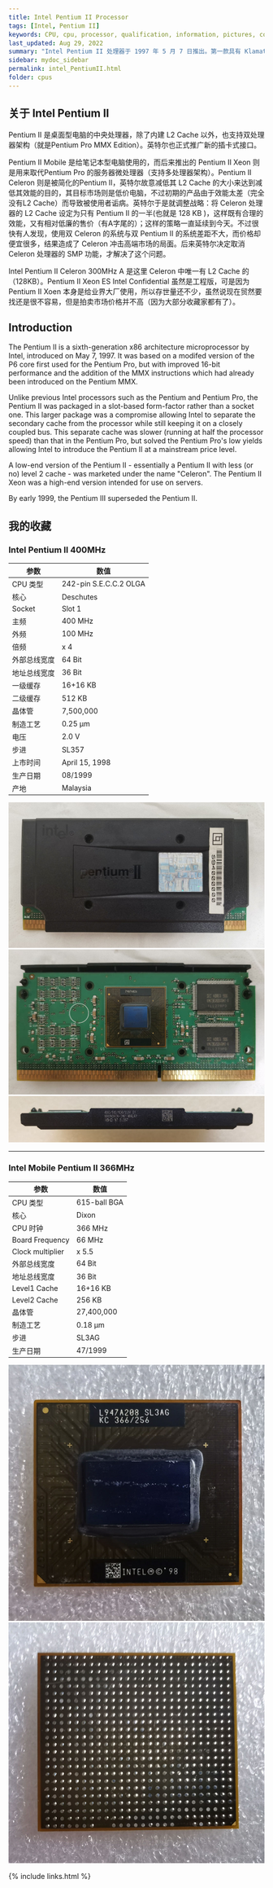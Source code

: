 ```yaml
---
title: Intel Pentium II Processor
tags: [Intel, Pentium II]
keywords: CPU, cpu, processor, qualification, information, pictures, core, frequency, chip packaging, packaging, cpu info, x86, collection, amd, cyrix, harris, ibm, idt, iit, intel, motorola, nec, sgs, sgs-thomson, siemens, ST, signetics, mhs, ti, texas instruments, ulsi, umc, weitek, zilog, 808x, 8085, 8088, 8086, 80188, 80186, 80286, 286, 80386, 386, i386, Am386, 386sx, 386dx, 486, i486, 586, 486sx, 486dx, overdrive, 487, pentium, 586, 5x86, 386dlc, 386slc, 486dx2, mmx, ppro, pentium-pro, pro, athlon, duron, z80, dirk oppelt, dirk, oppelt, engineering, sample, samples
last_updated: Aug 29, 2022
summary: "Intel Pentium II 处理器于 1997 年 5 月 7 日推出。第一款具有 Klamath 内核的Pentium II 拥有 750 万个晶体管、512 KB L2 高速缓存，并使用 0.35 微米生产工艺制造。Pentium II 内核基于 Pentium Pro 内核，但经过优化以显着加快运行 16 位代码的速度。它还支持 Pentium MMX 引入的 MMX 指令集扩展。采用 Deschutes 内核的第二代 Pentium II 处理器采用 0.25 微米生产工艺制造。基于新的工艺，从 PII 350 开始实现了 100 MHz 的 FSB，而不是之前习惯的 66 MHz。"
sidebar: mydoc_sidebar
permalink: intel_PentiumII.html
folder: cpus
---
```


## 关于 Intel Pentium II

Pentium II 是桌面型电脑的中央处理器，除了内建 L2 Cache 以外，也支持双处理器架构（就是Pentium Pro MMX Edition）。英特尔也正式推广新的插卡式接口。

Pentium II Mobile 是给笔记本型电脑使用的，而后来推出的 Pentium II Xeon 则是用来取代Pentium Pro 的服务器微处理器（支持多处理器架构）。Pentium II Celeron 则是被简化的Pentium II，英特尔故意减低其 L2 Cache 的大小来达到减低其效能的目的，其目标市场则是低价电脑，不过初期的产品由于效能太差（完全没有L2 Cache）而导致被使用者诟病。英特尔于是就调整战略：将 Celeron 处理器的 L2 Cache 设定为只有 Pentium II 的一半(也就是 128 KB )，这样既有合理的效能，又有相对低廉的售价（有A字尾的）；这样的策略一直延续到今天。不过很快有人发现，使用双 Celeron 的系统与双 Pentium II 的系统差距不大，而价格却便宜很多，结果造成了 Celeron 冲击高端市场的局面。后来英特尔决定取消 Celeron 处理器的 SMP 功能，才解决了这个问题。

Intel Pentium II Celeron 300MHz A 是这里 Celeron 中唯一有 L2 Cache 的（128KB）。Pentium II Xeon ES Intel Confidential 虽然是工程版，可是因为 Pentium II Xoen 本身是给业界大厂使用，所以存世量还不少，虽然说现在贸然要找还是很不容易，但是拍卖市场价格并不高（因为大部分收藏家都有了）。

## Introduction

The Pentium II is a sixth-generation x86 architecture microprocessor by Intel, introduced on May 7, 1997. It was based on a modifed version of the P6 core first used for the Pentium Pro, but with improved 16-bit performance and the addition of the MMX instructions which had already been introduced on the Pentium MMX.
 
Unlike previous Intel processors such as the Pentium and Pentium Pro, the Pentium II was packaged in a slot-based form-factor rather than a socket one. This larger package was a compromise allowing Intel to separate the secondary cache from the processor while still keeping it on a closely coupled bus. This separate cache was slower (running at half the processor speed) than that in the Pentium Pro, but solved the Pentium Pro's low yields allowing Intel to introduce the Pentium II at a mainstream price level.
 
A low-end version of the Pentium II - essentially a Pentium II with less (or no) level 2 cache - was marketed under the name "Celeron". The Pentium II Xeon was a high-end version intended for use on servers.
 
By early 1999, the Pentium III superseded the Pentium II.

## 我的收藏

### Intel Pentium II 400MHz

| 参数 | 数值 |
| ------ | ------ |
| CPU 类型 | 242-pin S.E.C.C.2 OLGA |
| 核心 | Deschutes |
| Socket | Slot 1 |
| 主频 | 400 MHz |
| 外频 | 100 MHz |
| 倍频 | x 4 |
| 外部总线宽度 | 64 Bit |
| 地址总线宽度 | 36 Bit |
| 一级缓存 | 16+16 KB |
| 二级缓存 | 512 KB |
| 晶体管 | 7,500,000 |
| 制造工艺 | 0.25 µm |
| 电压 | 2.0 V |
| 步进 | SL357 |
| 上市时间 | April 15, 1998 |
| 生产日期 | 08/1999 |
| 产地 | Malaysia |

![Intel Pentium II 400MHz 正面](/images/cpus/Intel/Intel_Pentium_II_400MHz_1.jpg)
![Intel Pentium II 400MHz 反面](/images/cpus/Intel/Intel_Pentium_II_400MHz_2.jpg)
![Intel Pentium II 400MHz 侧面](/images/cpus/Intel/Intel_Pentium_II_400MHz_3.jpg)

---------

### Intel Mobile Pentium II 366MHz

| 参数 | 数值 |
| ------ | ------ |
| CPU 类型 | 615-ball BGA |
| 核心 | Dixon |
| CPU 时钟 | 366 MHz |
| Board Frequency | 66 MHz |
| Clock multiplier | x 5.5 |
| 外部总线宽度 | 64 Bit |
| 地址总线宽度 | 36 Bit |
| Level1 Cache | 16+16 KB |
| Level2 Cache | 256 KB |
| 晶体管 | 27,400,000 |
| 制造工艺 | 0.18 µm |
| 步进 | SL3AG |
| 生产日期 | 47/1999 |

![Intel Mobile Pentium II 366MHz 正面](/images/cpus/Intel/Intel_Mobile_Pentium_II_366MHz_1.jpg)
![Intel Mobile Pentium II 366MHz 反面](/images/cpus/Intel/Intel_Mobile_Pentium_II_366MHz_2.jpg)

{% include links.html %}

